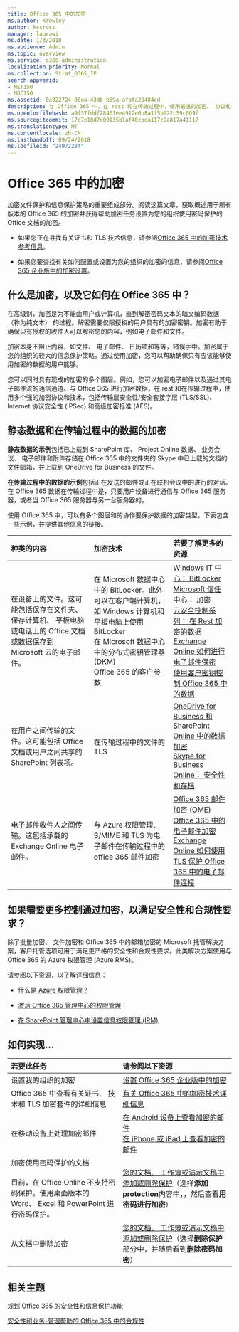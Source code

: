 ```yaml
---
title: Office 365 中的加密
ms.author: krowley
author: kccross
manager: laurawi
ms.date: 1/3/2018
ms.audience: Admin
ms.topic: overview
ms.service: o365-administration
localization_priority: Normal
ms.collection: Strat_O365_IP
search.appverid:
- MET150
- MOE150
ms.assetid: 0a322724-08ca-43db-b69a-afbfa20484cd
description: 与 Office 365 中，在 rest 和在传输过程中，使用最强的加密、 协议和技术，您的内容进行加密。获取 Office 365 中的加密的概述。
ms.openlocfilehash: a9f37fddf28461ee4912e0b8a1f5b922c59c009f
ms.sourcegitcommit: 17c7e18d7d00135b1af40cbea117c9a817a41117
ms.translationtype: MT
ms.contentlocale: zh-CN
ms.lasthandoff: 09/24/2018
ms.locfileid: "24972284"
---
```

# <a name="encryption-in-office-365"></a>Office 365 中的加密

加密文件保护和信息保护策略的重要组成部分。阅读这篇文章，获取概述用于所有版本的 Office 365 的加密并获得帮助加密任务设置为您的组织使用密码保护的 Office 文档的加密。
  
- 如果您正在寻找有关证书和 TLS 技术信息，请参阅[Office 365 中的加密技术参考信息](technical-reference-details-about-encryption.md)。
    
- 如果您要查找有关如何配置或设置为您的组织的加密的信息，请参阅[Office 365 企业版中的加密设置](set-up-encryption.md)。
    
## <a name="what-is-encryption-and-how-does-it-work-in-office-365"></a>什么是加密，以及它如何在 Office 365 中？

在高级别，加密是为不能由用户或计算机，直到解密密码文本的暗文编码数据 （称为纯文本） 的过程。解密需要仅限授权的用户具有的加密密钥。加密有助于确保只有授权的收件人可以解密您的内容，例如电子邮件和文件。
  
加密本身不阻止内容，如文件、 电子邮件、 日历项和等等，错误手中。加密属于您的组织的较大的信息保护策略。通过使用加密，您可以帮助确保只有应该能够使用加密的数据的用户能够。
  
您可以同时具有现成的加密的多个图层。例如，您可以加密电子邮件以及通过其电子邮件流的通信通道。与 Office 365 进行加密数据，在 rest 和在传输过程中，使用多个强的加密协议和技术，包括传输层安全性/安全套接字层 (TLS/SSL)、 Internet 协议安全性 (IPSec) 和高级加密标准 (AES)。
  
## <a name="encryption-for-data-at-rest-and-data-in-transit"></a>静态数据和在传输过程中的数据的加密

 **静态数据的示例**包括已上载到 SharePoint 库、 Project Online 数据、 业务会议、 电子邮件和附件存储在 Office 365 中的文件夹的 Skype 中已上载的文档的文件邮箱，并上载到 OneDrive for Business 的文件。 
  
 **在传输过程中的数据的示例**包括正在发送的邮件或正在联机会议中的进行的对话。在 Office 365 数据在传输过程中是，只要用户设备进行通信与 Office 365 服务器，或者当 Office 365 服务器与另一台服务器的。 
  
使用 Office 365 中，可以有多个图层和的协作要保护数据的加密类型。下表包含一些示例，并提供其他信息的链接。
  
|**种类的内容**|**加密技术**|**若要了解更多的资源**|
|:-----|:-----|:-----|
|在设备上的文件。这可能包括保存在文件夹、 保存计算机、 平板电脑或电话上的 Office 文档或数据保存到 Microsoft 云的电子邮件。  <br/> |在 Microsoft 数据中心中的 BitLocker。此外可以在客户端计算机，如 Windows 计算机和平板电脑上使用 BitLocker  <br/> 在 Microsoft 数据中心中的分布式密钥管理器 (DKM)  <br/> Office 365 的客户参数  <br/> |[Windows IT 中心： BitLocker](https://docs.microsoft.com/windows/device-security/bitlocker/bitlocker-overview) <br/> [Microsoft 信任中心： 加密](https://www.microsoft.com/en-us/TrustCenter/Security/Encryption) <br/> [云安全控制系列： 在 Rest 加密的数据](https://blogs.microsoft.com/microsoftsecure/2015/09/10/cloud-security-controls-series-encrypting-data-at-rest) <br/> [Exchange Online 如何进行电子邮件保密](exchange-online-secures-email-secrets.md) <br/> [使用客户密钥控制 Office 365 中的数据](controlling-your-data-using-customer-key.md) <br/> |
|在用户之间传输的文件。这可能包括 Office 文档或用户之间共享的 SharePoint 列表项。  <br/> |在传输过程中的文件的 TLS  <br/> |[OneDrive for Business 和 SharePoint Online 中的数据加密](data-encryption-in-odb-and-spo.md) <br/> [Skype for Business Online： 安全性和存档](https://technet.microsoft.com/library/skype-for-business-online-security-and-archiving.aspx) <br/> |
|电子邮件收件人之间传输。这包括承载的 Exchange Online 电子邮件。  <br/> |与 Azure 权限管理、 S/MIME 和 TLS 为电子邮件在传输过程中的 office 365 邮件加密  <br/> |[Office 365 邮件加密 (OME)](ome.md) <br/> [Office 365 中的电子邮件加密](email-encryption.md) <br/> [Exchange Online 如何使用 TLS 保护 Office 365 中的电子邮件连接](exchange-online-uses-tls-to-secure-email-connections.md) <br/> |
   
## <a name="what-if-i-need-more-control-over-encryption-to-meet-security-and-compliance-requirements"></a>如果需要更多控制通过加密，以满足安全性和合规性要求？

除了批量加密、 文件加密和 Office 365 中的邮箱加密的 Microsoft 托管解决方案，客户托管选项可用于满足更严格的安全性和合规性要求。此类解决方案使用与 Office 365 的 Azure 权限管理 (Azure RMS)。
  
请参阅以下资源，以了解详细信息：
  
- [什么是 Azure 权限管理？](https://docs.microsoft.com/information-protection/understand-explore/what-is-azure-rms)
    
- [激活 Office 365 管理中心的权限管理](https://support.office.com/article/5b6d3ac7-b1ac-428e-b03e-50e882f85a6e)
    
- [在 SharePoint 管理中心中设置信息权限管理 (IRM)](set-up-irm-in-sp-admin-center.md)
    
## <a name="how-do-i"></a>如何实现...

|**若要此任务**|**请参阅以下资源**|
|:-----|:-----|
|设置我的组织的加密  <br/> |[设置 Office 365 企业版中的加密](set-up-encryption.md) <br/> |
|Office 365 中查看有关证书、 技术和 TLS 加密套件的详细信息  <br/> |[有关 Office 365 中的加密技术详细信息](technical-reference-details-about-encryption.md) <br/> |
|在移动设备上处理加密邮件  <br/> |[在 Android 设备上查看加密的邮件](https://support.office.com/article/83d60f17-2305-407a-a762-7d518401fdeb) <br/> [在 iPhone 或 iPad 上查看加密的邮件](https://support.office.com/article/4d631321-0d26-4bcc-a483-d294dd0b1caf) <br/> |
|加密使用密码保护的文档  <br/><br/>  目前，在 Office Online 不支持密码保护。使用桌面版本的 Word、 Excel 和 PowerPoint 进行密码保护。           |[您的文档、 工作簿或演示文稿中添加或删除保护](https://support.office.com/article/05084cc3-300d-4c1a-8416-38d3e37d6826)（选择**添加 protection**内容中，，然后查看**用密码进行加密**）  <br/> |
|从文档中删除加密  <br/> |[您的文档、 工作簿或演示文稿中添加或删除保护](https://support.office.com/article/05084cc3-300d-4c1a-8416-38d3e37d6826)（选择**删除保护**部分中，并随后看到**删除密码加密**）  <br/> |
   
## <a name="related-topics"></a>相关主题

[规划 Office 365 的安全性和信息保护功能](https://support.office.com/article/3d4ac4a1-3920-4ff9-918f-011f3ce60408)
  
[安全性和业务-管理帮助的 Office 365 中的合规性](https://support.office.com/article/7fe448f7-49bd-4d3e-919d-0a6d1cf675bb)
  

